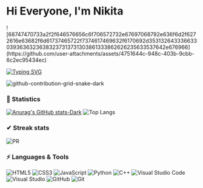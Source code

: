 <h1>Hi Everyone, I'm Nikita</h1>
![68747470733a2f2f646576656c6f706572732e67697068792e636f6d2f6272616e63682f6d61737465722f7374617469632f6170692d35313264333663303936363236383237313731303861333862626235633537642e676966](https://github.com/user-attachments/assets/4751644c-948c-403b-9cbb-6c2ec95434ec)



[![Typing SVG](https://readme-typing-svg.herokuapp.com?color=%2336BCF7&lines=I'm+currently+studying+C)](https://git.io/typing-svg)


![github-contribution-grid-snake-dark](https://github.com/nikilodiym/nikilodiym/assets/134860909/4c1edc95-6b08-45f3-9124-e34a66da9838)

<p></p>
<h3>📖 Statistics</h3>

[![Anurag's GitHub stats-Dark](https://github-readme-stats.vercel.app/api?username=nikilodiym&show_icons=true&theme=dark#gh-dark-mode-only)](https://github.com/anuraghazra/github-readme-stats#gh-dark-mode-only)
![Top Langs](https://github-readme-stats.vercel.app/api/top-langs/?username=nikilodiym&amp;layout=compact&amp;theme=dark)

<h3>✔ Streak stats</h3>



![PR](https://github-profile-summary-cards.vercel.app/api/cards/profile-details?username=nikilodiym&theme=dark)

<p></p>
<h3>⚡ Languages & Tools</h3>

![HTML5](https://img.shields.io/badge/-HTML5-E34F26?style=flat&logo=html5&logoColor=white)
![CSS3](https://img.shields.io/badge/-CSS3-1572B6?style=flat&logo=css3)
![JavaScript](https://img.shields.io/badge/-JavaScript-F7DF1E?style=flat&logo=javascript&logoColor=black)
![Python](https://img.shields.io/badge/-Python-3776AB?style=flat&logo=python&logoColor=white)
![C++](https://img.shields.io/badge/-C++-00599C?style=flat&logo=c%2B%2B)
![Visual Studio Code](https://img.shields.io/badge/Visual_Studio_Code-007ACC?style=flat&logo=visual-studio-code)
![Visual Studio](https://img.shields.io/badge/Visual_Studio-5C2D91?style=flat&logo=visual-studio)
![GitHub](https://img.shields.io/badge/-GitHub-181717?style=flat&logo=github)
![Git](https://img.shields.io/badge/-Git-F05032?style=flat&logo=git&logoColor=white)
